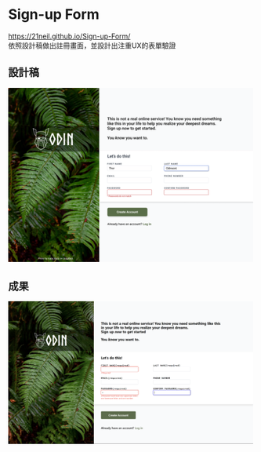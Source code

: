 # Sign-up Form

https://21neil.github.io/Sign-up-Form/  
依照設計稿做出註冊畫面，並設計出注重UX的表單驗證

## 設計稿

<img src="/assets/sign-up-form.png" width="500px">

## 成果

<img src="/assets/螢幕擷取畫面 2023-05-24 144404.png" width="500px">
